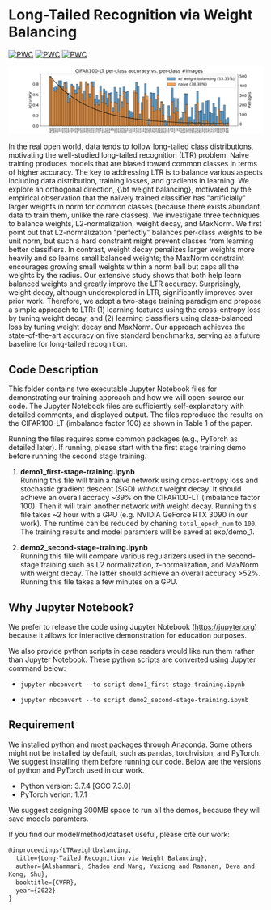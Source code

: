 # Long-Tailed Recognition via Weight Balancing
[![PWC](https://img.shields.io/endpoint.svg?url=https://paperswithcode.com/badge/long-tailed-recognition-via-weight-balancing/long-tail-learning-on-cifar-100-lt-r-100)](https://paperswithcode.com/sota/long-tail-learning-on-cifar-100-lt-r-100?p=long-tailed-recognition-via-weight-balancing)
[![PWC](https://img.shields.io/endpoint.svg?url=https://paperswithcode.com/badge/long-tailed-recognition-via-weight-balancing/long-tail-learning-on-cifar-100-lt-r-50)](https://paperswithcode.com/sota/long-tail-learning-on-cifar-100-lt-r-50?p=long-tailed-recognition-via-weight-balancing)
[![PWC](https://img.shields.io/endpoint.svg?url=https://paperswithcode.com/badge/long-tailed-recognition-via-weight-balancing/long-tail-learning-on-cifar-100-lt-r-10)](https://paperswithcode.com/sota/long-tail-learning-on-cifar-100-lt-r-10?p=long-tailed-recognition-via-weight-balancing)

![alt text](./assets/per_class_acc.png "splashing figure")

In the real open world, data tends to follow long-tailed class distributions, motivating the well-studied long-tailed recognition (LTR) problem. Naive training produces models that are biased toward common classes in terms of higher accuracy. The key to addressing LTR is to balance various aspects including data distribution, training losses, and gradients in learning. We explore an orthogonal direction, {\bf weight balancing}, motivated by the empirical observation that the naively trained classifier has "artificially" larger weights in norm for common classes (because there exists abundant data to train them, unlike the rare classes). We investigate three techniques to balance weights, L2-normalization, weight decay, and MaxNorm. We first point out that L2-normalization "perfectly" balances per-class weights to be unit norm, but such a hard constraint might prevent classes from learning better classifiers. In contrast, weight decay penalizes larger weights more heavily and so learns small balanced weights; the MaxNorm constraint encourages growing small weights within a norm ball but caps all the weights by the radius. Our extensive study shows that both help learn balanced weights and greatly improve the LTR accuracy. Surprisingly, weight decay, although underexplored in LTR, significantly improves over prior work. Therefore, we adopt a two-stage training paradigm and propose a simple approach to LTR: (1) learning features using the cross-entropy loss by tuning weight decay, and (2) learning classifiers using class-balanced loss by tuning weight decay and MaxNorm. Our approach achieves the state-of-the-art accuracy on five standard benchmarks, serving as a future baseline for long-tailed recognition.



## Code Description

This folder contains two executable Jupyter Notebook files for demonstrating our training approach and how we will open-source our code. The Jupyter Notebook files are sufficiently self-explanatory with detailed comments, and displayed output. The files reproduce the results on the CIFAR100-LT (imbalance factor 100) as shown in Table 1 of the paper.

Running the files requires some common packages (e.g., PyTorch as detailed later). If running, please start with the first stage training demo before running the second stage training.

1. **demo1_first-stage-training.ipynb** <br>  Running this file will train a naive network using cross-entropy loss and stochastic gradient descent (SGD) *without* weight decay. It should achieve an overall accracy ~39% on the CIFAR100-LT (imbalance factor 100). Then it will train another network *with* weight decay. Running this file takes ~2 hour with a GPU (e.g. NVIDIA GeForce RTX 3090 in our work). The runtime can be reduced by chaning ``` total_epoch_num ``` to ```100```. The training results and model paramters will be saved at exp/demo_1.


2. **demo2_second-stage-training.ipynb** <br> 
    Running this file will compare various regularizers used in the second-stage training such as L2 normalization, $\tau$-normalization, and MaxNorm with weight decay. The latter should achieve an overall accuracy >52\%. Running this file takes a few minutes on a GPU.


## Why Jupyter Notebook?
We prefer to release the code using Jupyter Notebook (https://jupyter.org) because it allows for interactive demonstration for education purposes.

We also provide python scripts in case readers would like run them rather than Jupyter Notebook. These python scripts are converted using Jupyter command below:
 - ``` jupyter nbconvert --to script demo1_first-stage-training.ipynb ```

 - ``` jupyter nbconvert --to script demo2_second-stage-training.ipynb ```


## Requirement
We installed python and most packages through Anaconda. Some others might not be installed by default, such as pandas, torchvision, and PyTorch. We suggest installing them before running our code. Below are the versions of python and PyTorch used in our work. 

 - Python version: 3.7.4 [GCC 7.3.0]
 - PyTorch verion: 1.7.1

We suggest assigning 300MB space to run all the demos, because they will save models paramters.

If you find our model/method/dataset useful, please cite our work:

    @inproceedings{LTRweightbalancing,
      title={Long-Tailed Recognition via Weight Balancing},
      author={Alshammari, Shaden and Wang, Yuxiong and Ramanan, Deva and Kong, Shu},
      booktitle={CVPR},
      year={2022}
    }
